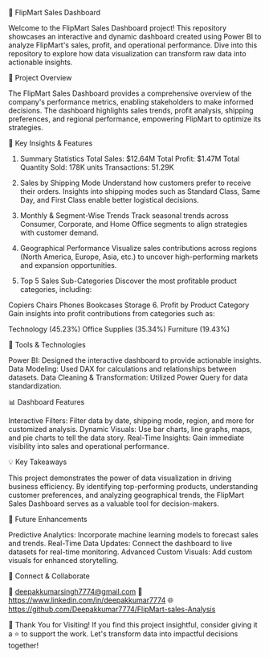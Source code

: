 🌟 FlipMart Sales Dashboard

Welcome to the FlipMart Sales Dashboard project! This repository showcases an interactive and dynamic dashboard created using Power BI to analyze FlipMart's sales, profit, and operational performance. Dive into this repository to explore how data visualization can transform raw data into actionable insights.

📌 Project Overview

The FlipMart Sales Dashboard provides a comprehensive overview of the company's performance metrics, enabling stakeholders to make informed decisions. The dashboard highlights sales trends, profit analysis, shipping preferences, and regional performance, empowering FlipMart to optimize its strategies.

🔑 Key Insights & Features

1. Summary Statistics
Total Sales: $12.64M
Total Profit: $1.47M
Total Quantity Sold: 178K units
Transactions: 51.29K

3. Sales by Shipping Mode
Understand how customers prefer to receive their orders. Insights into shipping modes such as Standard Class, Same Day, and First Class enable better logistical decisions.

4. Monthly & Segment-Wise Trends
Track seasonal trends across Consumer, Corporate, and Home Office segments to align strategies with customer demand.

5. Geographical Performance
Visualize sales contributions across regions (North America, Europe, Asia, etc.) to uncover high-performing markets and expansion opportunities.

6. Top 5 Sales Sub-Categories
Discover the most profitable product categories, including:

Copiers
Chairs
Phones
Bookcases
Storage
6. Profit by Product Category
Gain insights into profit contributions from categories such as:

Technology (45.23%)
Office Supplies (35.34%)
Furniture (19.43%)

🚀 Tools & Technologies

Power BI: Designed the interactive dashboard to provide actionable insights.
Data Modeling: Used DAX for calculations and relationships between datasets.
Data Cleaning & Transformation: Utilized Power Query for data standardization.

📊 Dashboard Features

Interactive Filters: Filter data by date, shipping mode, region, and more for customized analysis.
Dynamic Visuals: Use bar charts, line graphs, maps, and pie charts to tell the data story.
Real-Time Insights: Gain immediate visibility into sales and operational performance.

💡 Key Takeaways

This project demonstrates the power of data visualization in driving business efficiency. By identifying top-performing products, understanding customer preferences, and analyzing geographical trends, the FlipMart Sales Dashboard serves as a valuable tool for decision-makers.

🌟 Future Enhancements

Predictive Analytics: Incorporate machine learning models to forecast sales and trends.
Real-Time Data Updates: Connect the dashboard to live datasets for real-time monitoring.
Advanced Custom Visuals: Add custom visuals for enhanced storytelling.

🤝 Connect & Collaborate

📧 deepakkumarsingh7774@gmail.com
🔗 https://www.linkedin.com/in/deepakkumar7774 
🌐 https://github.com/Deepakkumar7774/FlipMart-sales-Analysis

🙌 Thank You for Visiting!
If you find this project insightful, consider giving it a ⭐ to support the work. Let's transform data into impactful decisions together!

